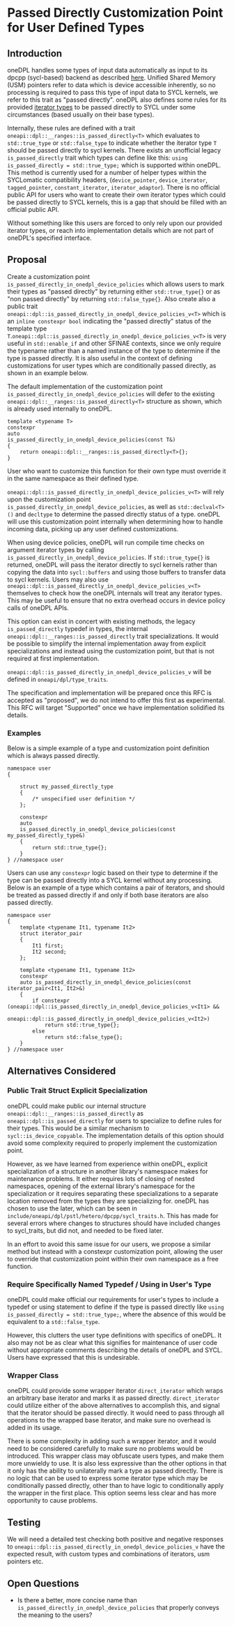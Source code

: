 # Passed Directly Customization Point for User Defined Types

## Introduction

oneDPL handles some types of input data automatically as input to its dpcpp (sycl-based) backend as described
[here](https://uxlfoundation.github.io/oneDPL/parallel_api/pass_data_algorithms.html). Unified Shared Memory (USM)
pointers refer to data which is device accessible inherently, so no processing is required to pass this type of input
data to SYCL kernels, we refer to this trait as "passed directly". oneDPL also defines some rules for its provided
[iterator types](https://uxlfoundation.github.io/oneDPL/parallel_api/iterators.html) to be passed directly to SYCL
under some circumstances (based usually on their base types).

Internally, these rules are defined with a trait `oneapi::dpl::__ranges::is_passed_directly<T>` which evaluates to
`std::true_type` or `std::false_type` to indicate whether the iterator type `T` should be passed directly to sycl
kernels. There exists an unofficial legacy `is_passed_directly` trait which types can define like this:
`using is_passed_directly = std::true_type;` which is supported within oneDPL. This method is currently used for a
number of helper types within the SYCLomatic compatibility headers, (`device_pointer`, `device_iterator`,
`tagged_pointer`, `constant_iterator`, `iterator_adaptor`). There is no official public API for users who want to
create their own iterator types which could be passed directly to SYCL kernels, this is a gap that should be filled 
with an official public API.

Without something like this users are forced to only rely upon our provided iterator types, or reach into implementation
details which are not part of oneDPL's specified interface.

## Proposal

Create a customization point `is_passed_directly_in_onedpl_device_policies` which allows users to mark
their types as "passed directly" by returning either `std::true_type{}` or as "non passed directly" by returning
`std::false_type{}`. Also create also a public trait `oneapi::dpl::is_passed_directly_in_onedpl_device_policies_v<T>`
which is an `inline constexpr bool` indicating the "passed directly" status of the template type `T`.`oneapi::dpl::is_passed_directly_in_onedpl_device_policies_v<T>` is very useful in `std::enable_if` and other SFINAE
contexts, since we only require the typename rather than a named instance of the type to determine if the type is passed
directly. It is also useful in the context of defining customizations for user types which are conditionally passed
directly, as shown in an example below.

The default implementation of the customization point `is_passed_directly_in_onedpl_device_policies` will defer to the
existing `oneapi::dpl::__ranges::is_passed_directly<T>` structure as shown, which is already used internally to oneDPL.

```
template <typename T>
constexpr
auto
is_passed_directly_in_onedpl_device_policies(const T&)
{
	return oneapi::dpl::__ranges::is_passed_directly<T>{};
}
```

User who want to customize this function for their own type must override it in the same namespace as their defined
type.

`oneapi::dpl::is_passed_directly_in_onedpl_device_policies_v<T>` will rely upon the customization point
`is_passed_directly_in_onedpl_device_policies`, as well as `std::declval<T>()` and `decltype` to determine the passed
directly status of a type. oneDPL will use this customization point internally when determining how to handle incoming
data, picking up any user defined customizations.

When using device policies, oneDPL will run compile time checks on argument iterator types by calling
`is_passed_directly_in_onedpl_device_policies`. If `std::true_type{}` is returned, oneDPL will pass the iterator
directly to sycl kernels rather than copying the data into `sycl::buffers` and using those buffers to transfer data to
sycl kernels. Users may also use `oneapi::dpl::is_passed_directly_in_onedpl_device_policies_v<T>` themselves to check
how the oneDPL internals will treat any iterator types. This may be useful to ensure that no extra overhead occurs in
device policy calls of oneDPL APIs.

This option can exist in concert with existing methods, the legacy `is_passed_directly` typedef in types, the internal
`oneapi::dpl::__ranges::is_passed_directly` trait specializations. It would be possible to simplify the internal
implementation away from explicit specializations and instead using the customization point, but that is not required
at first implementation.

`oneapi::dpl::is_passed_directly_in_onedpl_device_policies_v` will be defined in `oneapi/dpl/type_traits`.

The specification and implementation will be prepared once this RFC is accepted as "proposed", we do not intend to offer
this first as experimental. This RFC will target "Supported" once we have implementation solidified its details.

### Examples

Below is a simple example of a type and customization point definition which is always passed directly.

```
namespace user
{

    struct my_passed_directly_type
    {
        /* unspecified user definition */
    };

    constexpr
    auto
    is_passed_directly_in_onedpl_device_policies(const my_passed_directly_type&)
    {
        return std::true_type{};
    }
} //namespace user
```

Users can use any `constexpr` logic based on their type to determine if the type can be passed directly into a SYCL
kernel without any processing. Below is an example of a type which contains a pair of iterators, and should be treated
as passed directly if and only if both base iterators are also passed directly. 

```
namespace user
{
    template <typename It1, typename It2>
    struct iterator_pair
    {
        It1 first;
        It2 second;
    };

    template <typename It1, typename It2>
    constexpr 
    auto is_passed_directly_in_onedpl_device_policies(const iterator_pair<It1, It2>&)
    {
        if constexpr (oneapi::dpl::is_passed_directly_in_onedpl_device_policies_v<It1> &&
                      oneapi::dpl::is_passed_directly_in_onedpl_device_policies_v<It2>)
            return std::true_type{};
        else 
            return std::false_type{}; 
    }
} //namespace user
```

## Alternatives Considered
### Public Trait Struct Explicit Specialization
oneDPL could make public our internal structure `oneapi::dpl::__ranges::is_passed_directly` as
`oneapi::dpl::is_passed_directly` for users to specialize to define rules for their types. This would be a similar
mechanism to `sycl::is_device_copyable`. The implementation details of this option should avoid some complexity required
to properly implement the customization point.

However, as we have learned from experience within oneDPL, explicit specialization of a structure in another library's
namespace makes for maintenance problems. It either requires lots of closing of nested namespaces, opening of the
external library's namespace for the specialization or it requires separating these specializations to a separate
location removed from the types they are specializing for. oneDPL has chosen to use the later, which can be seen in
`include/oneapi/dpl/pstl/hetero/dpcpp/sycl_traits.h`. This has made for several errors where changes to structures
should have included changes to sycl_traits, but did not, and needed to be fixed later.

In an effort to avoid this same issue for our users, we propose a similar method but instead with a constexpr
customization point, allowing the user to override that customization point within their own namespace as a free
function.

### Require Specifically Named Typedef / Using in User's Type
oneDPL could make official our requirements for user's types to include a typedef or using statement to define if the
type is passed directly like `using is_passed_directly = std::true_type;`, where the absence of this would be equivalent
to a `std::false_type`. 

However, this clutters the user type definitions with specifics of oneDPL. It also may not be as clear what this
signifies for maintenance of user code without appropriate comments describing the details of oneDPL and SYCL. Users
have expressed that this is undesirable.

### Wrapper Class
oneDPL could provide some wrapper iterator `direct_iterator` which wraps an arbitrary base iterator and marks it as
passed directly. `direct_iterator` could utilize either of the above alternatives to accomplish this, and signal
that the iterator should be passed directly. It would need to pass through all operations to the wrapped base iterator,
and make sure no overhead is added in its usage.

There is some complexity in adding such a wrapper iterator, and it would need to be considered carefully to make sure no
problems would be introduced. This wrapper class may obfuscate users types, and make them more unwieldy to use. It is
also less expressive than the other options in that it only has the ability to unilaterally mark a type as passed
directly.  There is no logic that can be used to express some iterator type which may be conditionally passed directly,
other than to have logic to conditionally apply the wrapper in the first place. This option seems less clear and has
more opportunity to cause problems.

## Testing
We will need a detailed test checking both positive and negative responses to
`oneapi::dpl::is_passed_directly_in_onedpl_device_policies_v` have the expected result, with custom types and
combinations of iterators, usm pointers etc.

## Open Questions

* Is there a better, more concise name than `is_passed_directly_in_onedpl_device_policies` that properly conveys the
meaning to the users?
